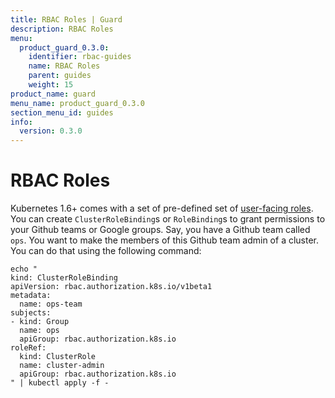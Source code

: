 ```yaml
---
title: RBAC Roles | Guard
description: RBAC Roles
menu:
  product_guard_0.3.0:
    identifier: rbac-guides
    name: RBAC Roles
    parent: guides
    weight: 15
product_name: guard
menu_name: product_guard_0.3.0
section_menu_id: guides
info:
  version: 0.3.0
---
```


# RBAC Roles

Kubernetes 1.6+ comes with a set of pre-defined set of [user-facing roles](https://kubernetes.io/docs/admin/authorization/rbac/#user-facing-roles). You can create `ClusterRoleBinding`s or `RoleBinding`s to grant permissions to your Github teams or Google groups. Say, you have a Github team called `ops`. You want to make the members of this Github team admin of a cluster. You can do that using the following command:

```console
echo "
kind: ClusterRoleBinding
apiVersion: rbac.authorization.k8s.io/v1beta1
metadata:
  name: ops-team
subjects:
- kind: Group
  name: ops
  apiGroup: rbac.authorization.k8s.io
roleRef:
  kind: ClusterRole
  name: cluster-admin
  apiGroup: rbac.authorization.k8s.io
" | kubectl apply -f -
```
